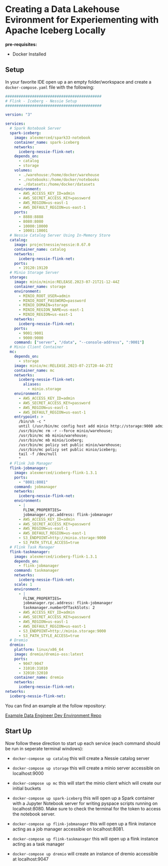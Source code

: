 # Creating a Data Lakehouse Evironment for Experiementing with Apache Iceberg Locally

**pre-requisites:**
- Docker Installed

## Setup

In your favorite IDE open up a an empty folder/workspace and create a `docker-compose.yaml` file with the following:

```yaml
###########################################
# Flink - Iceberg - Nessie Setup
###########################################

version: "3"

services:
  # Spark Notebook Server
  spark-iceberg:
    image: alexmerced/spark33-notebook
    container_name: spark-iceberg
    networks:
      iceberg-nessie-flink-net:
    depends_on:
      - catalog
      - storage
    volumes:
      - ./warehouse:/home/docker/warehouse
      - ./notebooks:/home/docker/notebooks
      - ./datasets:/home/docker/datasets
    environment:
      - AWS_ACCESS_KEY_ID=admin
      - AWS_SECRET_ACCESS_KEY=password
      - AWS_REGION=us-east-1
      - AWS_DEFAULT_REGION=us-east-1
    ports:
      - 8888:8888
      - 8080:8080
      - 10000:10000
      - 10001:10001
  # Nessie Catalog Server Using In-Memory Store
  catalog:
    image: projectnessie/nessie:0.67.0
    container_name: catalog
    networks:
      iceberg-nessie-flink-net:
    ports:
      - 19120:19120
  # Minio Storage Server
  storage:
    image: minio/minio:RELEASE.2023-07-21T21-12-44Z
    container_name: storage
    environment:
      - MINIO_ROOT_USER=admin
      - MINIO_ROOT_PASSWORD=password
      - MINIO_DOMAIN=storage
      - MINIO_REGION_NAME=us-east-1
      - MINIO_REGION=us-east-1
    networks:
      iceberg-nessie-flink-net:
    ports:
      - 9001:9001
      - 9000:9000
    command: ["server", "/data", "--console-address", ":9001"]
  # Minio Client Container
  mc:
    depends_on:
      - storage
    image: minio/mc:RELEASE.2023-07-21T20-44-27Z
    container_name: mc
    networks:
      iceberg-nessie-flink-net:
        aliases:
          - minio.storage
    environment:
      - AWS_ACCESS_KEY_ID=admin
      - AWS_SECRET_ACCESS_KEY=password
      - AWS_REGION=us-east-1
      - AWS_DEFAULT_REGION=us-east-1
    entrypoint: >
      /bin/sh -c "
      until (/usr/bin/mc config host add minio http://storage:9000 admin password) do echo '...waiting...' && sleep 1; done;
      /usr/bin/mc rm -r --force minio/warehouse;
      /usr/bin/mc mb minio/warehouse;
      /usr/bin/mc mb minio/iceberg;
      /usr/bin/mc policy set public minio/warehouse;
      /usr/bin/mc policy set public minio/iceberg;
      tail -f /dev/null
      "
  # Flink Job Manager
  flink-jobmanager:
    image: alexmerced/iceberg-flink-1.3.1
    ports:
      - "8081:8081"
    command: jobmanager
    networks:
      iceberg-nessie-flink-net:
    environment:
      - |
        FLINK_PROPERTIES=
        jobmanager.rpc.address: flink-jobmanager
      - AWS_ACCESS_KEY_ID=admin
      - AWS_SECRET_ACCESS_KEY=password
      - AWS_REGION=us-east-1
      - AWS_DEFAULT_REGION=us-east-1
      - S3_ENDPOINT=http://minio.storage:9000
      - S3_PATH_STYLE_ACCESS=true
  # Flink Task Manager
  flink-taskmanager:
    image: alexmerced/iceberg-flink-1.3.1
    depends_on:
      - flink-jobmanager
    command: taskmanager
    networks:
      iceberg-nessie-flink-net:
    scale: 1
    environment:
      - |
        FLINK_PROPERTIES=
        jobmanager.rpc.address: flink-jobmanager
        taskmanager.numberOfTaskSlots: 2
      - AWS_ACCESS_KEY_ID=admin
      - AWS_SECRET_ACCESS_KEY=password
      - AWS_REGION=us-east-1
      - AWS_DEFAULT_REGION=us-east-1
      - S3_ENDPOINT=http://minio.storage:9000
      - S3_PATH_STYLE_ACCESS=true
  # Dremio
  dremio:
    platform: linux/x86_64
    image: dremio/dremio-oss:latest
    ports:
      - 9047:9047
      - 31010:31010
      - 32010:32010
    container_name: dremio
    networks:
      iceberg-nessie-flink-net:
networks:
  iceberg-nessie-flink-net:
```

You can find an example at the follow repository:

[Example Data Engineer Dev Environment Repo](https://github.com/developer-advocacy-dremio/apache-iceberg-tutorial-environment)

## Start Up

Now follow these direction to start up each service (each command should be run in seperate terminal windows):


- `docker-compose up catalog` this will create a Nessie catalog server

- `docker-compose up storage` this will create a minio server accessible on localhost:9000

- `docker-compose up mc` this will start the minio client which will create our initial buckets

- `docker-compose up spark-iceberg` this will open up a Spark container with a Jupyter Notebook server for writing pyspace scripts running on localhost:8080. Make sure to check the terminal for the token to access the notebook server.

- `docker-compose up flink-jobmanager` this will open up a flink instance acting as a job manager accessible on localhost:8081.

- `docker-compose up flink-taskmanager` this will open up a flink instance acting as a task manager

- `docker-compose up dremio` will create an instance of dremio accessible at localhost:9047